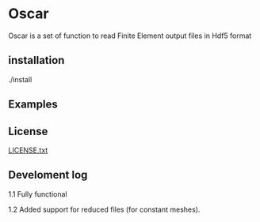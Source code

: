 # Oscar

Oscar is a set of function to read Finite Element output files in Hdf5 format

## installation

./install

## Examples

## License

[LICENSE.txt](LICENSE.txt)

## Develoment log

1.1 Fully functional

1.2 Added support for reduced files (for constant meshes).

